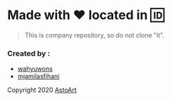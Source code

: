 # Made with :heart: located in :id:

> This is company repository, so do not clone "it".

### Created by :

 * [wahyuwons](https://github.com/wahyuwons)
 * [mjamilasfihani](https://github.com/mjamilasfihani)



Copyright 2020 [AstoArt](https://astoart.com)
